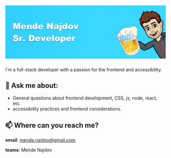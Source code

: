 # ![Mende Najdov, Sr. Developer](cheers.jpg)

I'm a full-stack developer with a passion for the frontend and accessibility.

## 💬 Ask me about:
- General questions about frontend development, CSS, js, node, react, etc.
- accessibility practices and frontend considerations.

## 📫 Where can you reach me?

**email**: mende.najdov@gmail.com

**teams**: Mende Najdov
